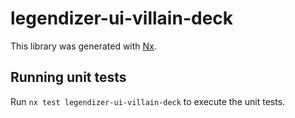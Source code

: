# legendizer-ui-villain-deck

This library was generated with [Nx](https://nx.dev).

## Running unit tests

Run `nx test legendizer-ui-villain-deck` to execute the unit tests.
